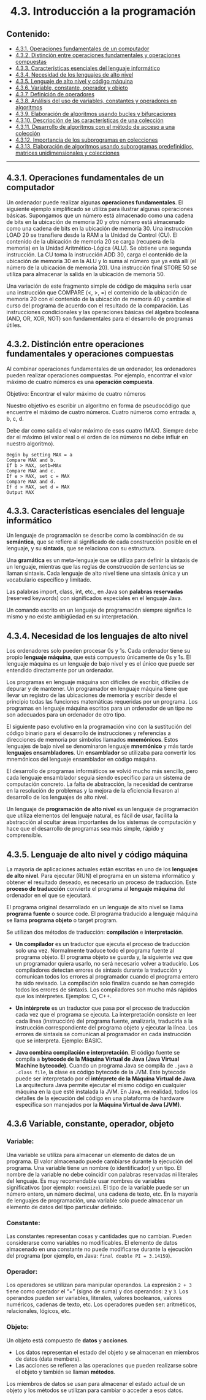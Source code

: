 <h1 align="center">4.3. Introducción a la programación
<div align="center">

</div>

## Contenido:

- [4.3.1. Operaciones fundamentales de un computador](#431-operaciones-fundamentales-de-un-computador)
- [4.3.2. Distinción entre operaciones fundamentales y operaciones compuestas](#432-distinción-entre-operaciones-fundamentales-y-operaciones-compuestas)
- [4.3.3. Características esenciales del lenguaje informático](#433-característica-esenciales-del-lenguaje-informático)
- [4.3.4. Necesidad de los lenguajes de alto nivel](#434-necesidad-de-los-lenguajes-de-alto-nivel)
- [4.3.5. Lenguaje de alto nivel y código máquina](#435-lenguaje-de-alto-nivel-y-código-máquina)
- [4.3.6. Variable, constante, operador y objeto](#436-variable-constante-operador-y-objeto)
- [4.3.7. Definición de operadores](#437-definición-de-operadores)
- [4.3.8. Análisis del uso de variables, constantes y operadores en algoritmos](#438-análisis-del-uso-de-variables-constantes-y-operadores-en-algoritmos)
- [4.3.9. Elaboración de algoritmos usando bucles y bifurcaciones](#439-elaboración-de-algoritmos-usando-bucles-y-bifurcaciones)
- [4.3.10. Descripción de las características de una colección](#4310-descripción-de-las-características-de-una-colección)
- [4.3.11. Desarrollo de algoritmos con el método de acceso a una colección](#4311-desarrollo-de-algoritmos-con-el-método-de-acceso-a-una-colección)
- [4.3.12. Importancia de los subprogramas en colecciones](#4312-importancia-de-los-subprogramas-en-colecciones)
- [4.3.13. Elaboración de algoritmos usando subprogramas predefinidios, matrices unidimensionales y colecciones](#4313-elaboración-de-algoritmos-usando-subprogramas-predefinidos-matrices-unidimensionales-y-colecciones)

---

## 4.3.1. Operaciones fundamentales de un computador

Un ordenador puede realizar algunas **operaciones fundamentales**. El siguiente ejemplo simplificado se utiliza para ilustrar algunas operaciones básicas. Supongamos que un número está almacenado como una cadena de bits en la ubicación de memoria 20 y otro número está almacenado como una cadena de bits en la ubicación de memoria 30. Una instrucción LOAD 20 se transfiere desde la RAM a la Unidad de Control (CU). El contenido de la ubicación de memoria 20 se carga (recupera de la memoria) en la Unidad Aritmético-Lógica (ALU). Se obtiene una segunda instrucción. La CU toma la instrucción ADD 30, carga el contenido de la ubicación de memoria 30 en la ALU y lo suma al número que ya está allí (el número de la ubicación de memoria 20). Una instrucción final STORE 50 se utiliza para almacenar la salida en la ubicación de memoria 50.

Una variación de este fragmento simple de código de máquina sería usar una instrucción que COMPARE (<, >, =) el contenido de la ubicación de memoria 20 con el contenido de la ubicación de memoria 40 y cambie el curso del programa de acuerdo con el resultado de la comparación. Las instrucciones condicionales y las operaciones básicas del álgebra booleana (AND, OR, XOR, NOT) son fundamentales para el desarrollo de programas útiles.

## 4.3.2. Distinción entre operaciones fundamentales y operaciones compuestas

Al combinar operaciones fundamentales de un ordenador, los ordenadores pueden realizar operaciones compuestas. Por ejemplo, encontrar el valor máximo de cuatro números es una **operación compuesta**.

Objetivo: Encontrar el valor máximo de cuatro números

Nuestro objetivo es escribir un algoritmo en forma de pseudocódigo que encuentre el máximo de cuatro números.
Cuatro números como entrada: a, b, c, d.

Debe dar como salida el valor máximo de esos cuatro (MAX).
Siempre debe dar el máximo (el valor real o el orden de los números no debe influir en nuestro algoritmo).

```pseudocode
Begin by setting MAX = a 
Compare MAX and b. 
If b > MAX, setb=MAx 
Compare MAX and c. 
If e > MAX, set c = MAX 
Compare MAX and d. 
If d > MAX, set d = MAX
Output MAX
```

## 4.3.3. Características esenciales del lenguaje informático

Un lenguaje de programación se describe como la combinación de su **semántica**, que se refiere al significado de cada construcción posible en el lenguaje, y su **sintaxis**, que se relaciona con su estructura.

Una **gramática** es un meta-lenguaje que se utiliza para definir la sintaxis de un lenguaje, mientras que las reglas de construcción de sentencias se llaman sintaxis. Cada lenguaje de alto nivel tiene una sintaxis única y un vocabulario específico y limitado.

Las palabras import, class, int, etc., en Java son **palabras reservadas** (reserved keywords) con significados especiales en el lenguaje Java.

Un comando escrito en un lenguaje de programación siempre significa lo mismo y no existe ambigüedad en su interpretación.

## 4.3.4. Necesidad de los lenguajes de alto nivel

Los ordenadores solo pueden procesar 0s y 1s. Cada ordenador tiene su propio **lenguaje máquina**, que está compuesto únicamente de 0s y 1s. El lenguaje máquina es un lenguaje de bajo nivel y es el único que puede ser entendido directamente por un ordenador.

Los programas en lenguaje máquina son difíciles de escribir, difíciles de depurar y de mantener. Un programador en lenguaje máquina tiene que llevar un registro de las ubicaciones de memoria y escribir desde el principio todas las funciones matemáticas requeridas por un programa. Los programas en lenguaje máquina escritos para un ordenador de un tipo no son adecuados para un ordenador de otro tipo.

El siguiente paso evolutivo en la programación vino con la sustitución del código binario para el desarrollo de instrucciones y referencias a direcciones de memoria por símbolos llamados **mnemónicos**. Estos lenguajes de bajo nivel se denominaron lenguaje **mnemónico** y más tarde **lenguajes ensambladores**. Un **ensamblador** se utilizaba para convertir los mnemónicos del lenguaje ensamblador en código máquina.

El desarrollo de programas informáticos se volvió mucho más sencillo, pero cada lenguaje ensamblador seguía siendo específico para un sistema de computación concreto. La falta de abstracción, la necesidad de centrarse en la resolución de problemas y la mejora de la eficiencia llevaron al desarrollo de los lenguajes de alto nivel.

Un lenguaje de **programación de alto nivel** es un lenguaje de programación que utiliza elementos del lenguaje natural, es fácil de usar, facilita la abstracción al ocultar áreas importantes de los sistemas de computación y hace que el desarrollo de programas sea más simple, rápido y comprensible.

## 4.3.5. Lenguaje de alto nivel y código máquina

La mayoría de aplicaciones actuales están escritas en uno de los **lenguajes de alto nivel**. Para ejecutar (RUN) el programa en un sistema informático y obtener el resultado deseado, es necesario un proceso de traducción. Este **proceso de traducción** convierte el programa al **lenguaje máquina** del ordenador en el que se ejecutará.

El programa original desarrollado en un lenguaje de alto nivel se llama **programa fuente** o source code. El programa traducido a lenguaje máquina se llama **programa objeto** o target program.

Se utilizan dos métodos de traducción: **compilación** e **interpretación**.

- **Un compilador** es un traductor que ejecuta el proceso de traducción solo una vez. Normalmente traduce todo el programa fuente al programa objeto. El programa objeto se guarda y, la siguiente vez que un programador quiera usarlo, no será necesario volver a traducirlo. Los compiladores detectan errores de sintaxis durante la traducción y comunican todos los errores al programador cuando el programa entero ha sido revisado. La compilación solo finaliza cuando se han corregido todos los errores de sintaxis. Los compiladores son mucho más rápidos que los intérpretes.
Ejemplos: C, C++.

- **Un intérprete** es un traductor que pasa por el proceso de traducción cada vez que el programa se ejecuta. La interpretación consiste en leer cada línea (instrucción) del programa fuente, analizarla, traducirla a la instrucción correspondiente del programa objeto y ejecutar la línea. Los errores de sintaxis se comunican al programador en cada instrucción que se interpreta.
Ejemplo: BASIC.

- **Java combina compilación e interpretación**. El código fuente se compila a **bytecode de la Máquina Virtual de Java (Java Virtual Machine bytecode)**. Cuando un programa Java se compila de `.java` a `.class file`, la clase es código bytecode de la JVM. Este bytecode puede ser interpretado por el **intérprete de la Máquina Virtual de Java**. La arquitectura Java permite ejecutar el mismo código en cualquier máquina en la que esté instalada la JVM. En Java, en realidad, todos los detalles de la ejecución del código en una plataforma de hardware específica son manejados por la **Máquina Virtual de Java (JVM)**.

## 4.3.6 Variable, constante, operador, objeto

### Variable:

Una variable se utiliza para almacenar un elemento de datos de un programa. El valor almacenado puede cambiarse durante la ejecución del programa. Una variable tiene un nombre (o identificador) y un tipo. El nombre de la variable no debe coincidir con palabras reservadas ni literales del lenguaje.
Es muy recomendable usar nombres de variables significativos (por ejemplo: `roomSize`). El tipo de la variable puede ser un número entero, un número decimal, una cadena de texto, etc. En la mayoría de lenguajes de programación, una variable solo puede almacenar un elemento de datos del tipo particular definido.

### Constante:

Las constantes representan cosas y cantidades que no cambian. Pueden considerarse como variables no modificables. El elemento de datos almacenado en una constante no puede modificarse durante la ejecución del programa (por ejemplo, en Java: `final double PI = 3.14159`).

### Operador:

Los operadores se utilizan para manipular operandos. La expresión `2 + 3` tiene como operador el “+” (signo de suma) y dos operandos: `2` y `3`. Los operandos pueden ser variables, literales, valores booleanos, valores numéricos, cadenas de texto, etc.
Los operadores pueden ser: aritméticos, relacionales, lógicos, etc.

### Objeto:

Un objeto está compuesto de **datos** y **acciones**.

- Los datos representan el estado del objeto y se almacenan en miembros de datos (data members).
- Las acciones se refieren a las operaciones que pueden realizarse sobre el objeto y también se llaman **métodos**.

Los miembros de datos se usan para almacenar el estado actual de un objeto y los métodos se utilizan para cambiar o acceder a esos datos.
